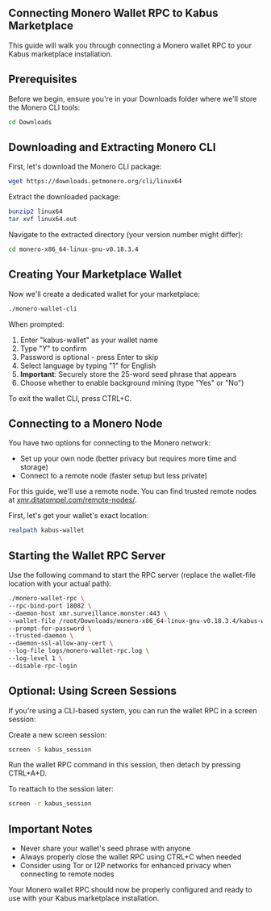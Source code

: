 ## Connecting Monero Wallet RPC to Kabus Marketplace

This guide will walk you through connecting a Monero wallet RPC to your Kabus marketplace installation.

## Prerequisites
Before we begin, ensure you're in your Downloads folder where we'll store the Monero CLI tools:
```bash
cd Downloads
```

## Downloading and Extracting Monero CLI
First, let's download the Monero CLI package:
```bash
wget https://downloads.getmonero.org/cli/linux64
```

Extract the downloaded package:
```bash
bunzip2 linux64
tar xvf linux64.out
```

Navigate to the extracted directory (your version number might differ):
```bash
cd monero-x86_64-linux-gnu-v0.18.3.4
```

## Creating Your Marketplace Wallet
Now we'll create a dedicated wallet for your marketplace:
```bash
./monero-wallet-cli
```

When prompted:
1. Enter "kabus-wallet" as your wallet name
2. Type "Y" to confirm
3. Password is optional - press Enter to skip
4. Select language by typing "1" for English
5. **Important**: Securely store the 25-word seed phrase that appears
6. Choose whether to enable background mining (type "Yes" or "No")

To exit the wallet CLI, press CTRL+C.

## Connecting to a Monero Node
You have two options for connecting to the Monero network:
- Set up your own node (better privacy but requires more time and storage)
- Connect to a remote node (faster setup but less private)

For this guide, we'll use a remote node. You can find trusted remote nodes at [xmr.ditatompel.com/remote-nodes/](https://xmr.ditatompel.com/remote-nodes/).

First, let's get your wallet's exact location:
```bash
realpath kabus-wallet
```

## Starting the Wallet RPC Server
Use the following command to start the RPC server (replace the wallet-file location with your actual path):
```bash
./monero-wallet-rpc \
--rpc-bind-port 18082 \
--daemon-host xmr.surveillance.monster:443 \
--wallet-file /root/Downloads/monero-x86_64-linux-gnu-v0.18.3.4/kabus-wallet \
--prompt-for-password \
--trusted-daemon \
--daemon-ssl-allow-any-cert \
--log-file logs/monero-wallet-rpc.log \
--log-level 1 \
--disable-rpc-login
```

## Optional: Using Screen Sessions
If you're using a CLI-based system, you can run the wallet RPC in a screen session:

Create a new screen session:
```bash
screen -S kabus_session
```

Run the wallet RPC command in this session, then detach by pressing CTRL+A+D.

To reattach to the session later:
```bash
screen -r kabus_session
```

## Important Notes
- Never share your wallet's seed phrase with anyone
- Always properly close the wallet RPC using CTRL+C when needed
- Consider using Tor or I2P networks for enhanced privacy when connecting to remote nodes

Your Monero wallet RPC should now be properly configured and ready to use with your Kabus marketplace installation.
